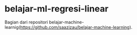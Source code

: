 # belajar-ml-regresi-linear
Bagian dari repositori belajar-machine-learnig(https://github.com/saazizau/belajar-machine-learning). 
